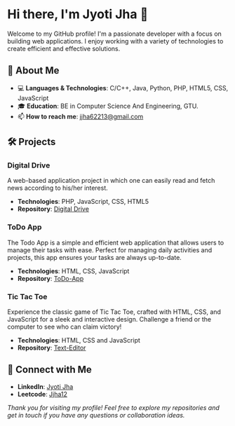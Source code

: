 # Hi there, I'm Jyoti Jha 👋

Welcome to my GitHub profile! I'm a passionate developer with a focus on building web applications. I enjoy working with a variety of technologies to create efficient and effective solutions.

## 🚀 About Me

- 💻 **Languages & Technologies**: C/C++, Java, Python, PHP, HTML5, CSS, JavaScript
- 🎓 **Education**: BE in Computer Science And Engineering, GTU.
- 📫 **How to reach me**:  jjha62213@gmail.com

## 🛠️ Projects

### Digital Drive
A web-based application project in which one can easily read and fetch news according to his/her interest.

- **Technologies**: PHP, JavaScript, CSS, HTML5
- **Repository**: [Digital Drive](https://github.com/niteshbind10/Student-Management-System.git)

### ToDo App
The Todo App is a simple and efficient web application that allows users to manage their tasks with ease. Perfect for managing daily activities and projects, this app ensures your tasks are always up-to-date.

- **Technologies**: HTML, CSS, JavaScript
- **Repository**: [ToDo-App](https://github.com/niteshbind10/ToDo-App.git)

### Tic Tac Toe
Experience the classic game of Tic Tac Toe, crafted with HTML, CSS, and JavaScript for a sleek and interactive design. Challenge a friend or the computer to see who can claim victory!
- **Technologies**: HTML, CSS and JavaScript
- **Repository**: [Text-Editor](https://github.com/niteshbind10/Text-Editor.git)


## 🔗 Connect with Me

- **LinkedIn**: [Jyoti Jha](http://www.linkedin.com/in/jyoti-jha-9153ab23a)
- **Leetcode**: [Jjha12](https://leetcode.com/Jjha12/)


*Thank you for visiting my profile! Feel free to explore my repositories and get in touch if you have any questions or collaboration ideas.*
